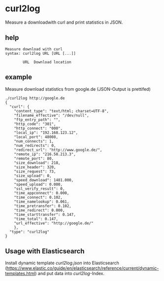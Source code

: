# curl2log

Measure a downloadwith curl and print statistics in JSON.

## help

```
Measure download with curl
syntax: curl2log URL [URL [...]]

        URL  Download location
```

## example

Measure download statistics from google.de (JSON-Output is prettifed)

```
./curl2log http://google.de
{
  "curl": {
    "content_type": "text/html; charset=UTF-8",
    "filename_effective": "/dev/null",
    "ftp_entry_path": "",
    "http_code": "301",
    "http_connect": "000",
    "local_ip": "192.168.123.12",
    "local_port": 48008,
    "num_connects": 1,
    "num_redirects": 0,
    "redirect_url": "http://www.google.de/",
    "remote_ip": "216.58.213.3",
    "remote_port": 80,
    "size_download": 218,
    "size_header": 320,
    "size_request": 73,
    "size_upload": 0,
    "speed_download": 1481.000,
    "speed_upload": 0.000,
    "ssl_verify_result": 0,
    "time_appconnect": 0.000,
    "time_connect": 0.102,
    "time_namelookup": 0.061,
    "time_pretransfer": 0.102,
    "time_redirect": 0.000,
    "time_starttransfer": 0.147,
    "time_total": 0.147,
    "url_effective": "http://google.de/" 
    }, 
  "type": "curl2log" 
}
```

## Usage with Elasticsearch

Install dynamic template _curl2log.json_ into Elasticsearch (https://www.elastic.co/guide/en/elasticsearch/reference/current/dynamic-templates.html) and put data into _curl2log_-Index.
